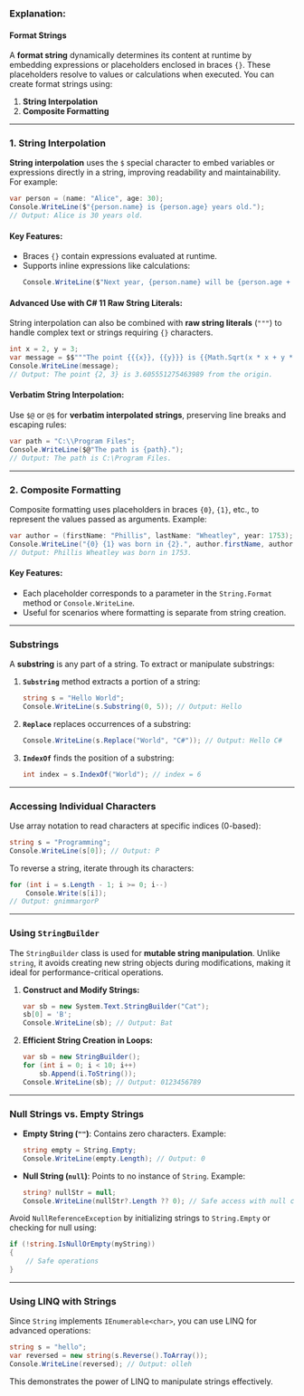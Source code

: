 ### **Explanation:**

#### **Format Strings**
A **format string** dynamically determines its content at runtime by embedding expressions or placeholders enclosed in braces `{}`. These placeholders resolve to values or calculations when executed. You can create format strings using:

1. **String Interpolation**
2. **Composite Formatting**

---

### **1. String Interpolation**

**String interpolation** uses the `$` special character to embed variables or expressions directly in a string, improving readability and maintainability. For example:

```csharp
var person = (name: "Alice", age: 30);
Console.WriteLine($"{person.name} is {person.age} years old.");
// Output: Alice is 30 years old.
```

#### **Key Features:**
- Braces `{}` contain expressions evaluated at runtime.
- Supports inline expressions like calculations:
  ```csharp
  Console.WriteLine($"Next year, {person.name} will be {person.age + 1}.");
  ```

#### **Advanced Use with C# 11 Raw String Literals:**
String interpolation can also be combined with **raw string literals** (`"""`) to handle complex text or strings requiring `{}` characters.

```csharp
int x = 2, y = 3;
var message = $$"""The point {{{x}}, {{y}}} is {{Math.Sqrt(x * x + y * y)}} from the origin.""";
Console.WriteLine(message);
// Output: The point {2, 3} is 3.605551275463989 from the origin.
```

#### **Verbatim String Interpolation:**
Use `$@` or `@$` for **verbatim interpolated strings**, preserving line breaks and escaping rules:
```csharp
var path = "C:\\Program Files";
Console.WriteLine($@"The path is {path}.");
// Output: The path is C:\Program Files.
```

---

### **2. Composite Formatting**

Composite formatting uses placeholders in braces `{0}`, `{1}`, etc., to represent the values passed as arguments. Example:

```csharp
var author = (firstName: "Phillis", lastName: "Wheatley", year: 1753);
Console.WriteLine("{0} {1} was born in {2}.", author.firstName, author.lastName, author.year);
// Output: Phillis Wheatley was born in 1753.
```

#### **Key Features:**
- Each placeholder corresponds to a parameter in the `String.Format` method or `Console.WriteLine`.
- Useful for scenarios where formatting is separate from string creation.

---

### **Substrings**

A **substring** is any part of a string. To extract or manipulate substrings:
1. **`Substring`** method extracts a portion of a string:
   ```csharp
   string s = "Hello World";
   Console.WriteLine(s.Substring(0, 5)); // Output: Hello
   ```

2. **`Replace`** replaces occurrences of a substring:
   ```csharp
   Console.WriteLine(s.Replace("World", "C#")); // Output: Hello C#
   ```

3. **`IndexOf`** finds the position of a substring:
   ```csharp
   int index = s.IndexOf("World"); // index = 6
   ```

---

### **Accessing Individual Characters**
Use array notation to read characters at specific indices (0-based):
```csharp
string s = "Programming";
Console.WriteLine(s[0]); // Output: P
```

To reverse a string, iterate through its characters:
```csharp
for (int i = s.Length - 1; i >= 0; i--)
    Console.Write(s[i]);
// Output: gnimmargorP
```

---

### **Using `StringBuilder`**
The `StringBuilder` class is used for **mutable string manipulation**. Unlike `string`, it avoids creating new string objects during modifications, making it ideal for performance-critical operations.

1. **Construct and Modify Strings:**
   ```csharp
   var sb = new System.Text.StringBuilder("Cat");
   sb[0] = 'B';
   Console.WriteLine(sb); // Output: Bat
   ```

2. **Efficient String Creation in Loops:**
   ```csharp
   var sb = new StringBuilder();
   for (int i = 0; i < 10; i++)
       sb.Append(i.ToString());
   Console.WriteLine(sb); // Output: 0123456789
   ```

---

### **Null Strings vs. Empty Strings**
- **Empty String (`""`)**: Contains zero characters. Example:
  ```csharp
  string empty = String.Empty;
  Console.WriteLine(empty.Length); // Output: 0
  ```

- **Null String (`null`)**: Points to no instance of `String`. Example:
  ```csharp
  string? nullStr = null;
  Console.WriteLine(nullStr?.Length ?? 0); // Safe access with null coalescing: Output: 0
  ```

Avoid `NullReferenceException` by initializing strings to `String.Empty` or checking for null using:
```csharp
if (!string.IsNullOrEmpty(myString))
{
    // Safe operations
}
```

---

### **Using LINQ with Strings**
Since `String` implements `IEnumerable<char>`, you can use LINQ for advanced operations:

```csharp
string s = "hello";
var reversed = new string(s.Reverse().ToArray());
Console.WriteLine(reversed); // Output: olleh
```

This demonstrates the power of LINQ to manipulate strings effectively.